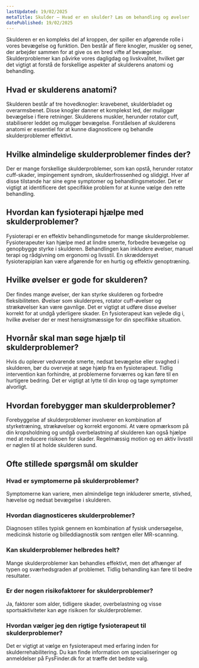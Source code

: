 ```yaml
---
lastUpdated: 19/02/2025
metaTitle: Skulder – Hvad er en skulder? Læs om behandling og øvelser
datePublished: 19/02/2025
---
```


Skulderen er en kompleks del af kroppen, der spiller en afgørende rolle i vores bevægelse og funktion. Den består af flere knogler, muskler og sener, der arbejder sammen for at give os en bred vifte af bevægelser. Skulderproblemer kan påvirke vores dagligdag og livskvalitet, hvilket gør det vigtigt at forstå de forskellige aspekter af skulderens anatomi og behandling.

## Hvad er skulderens anatomi?

Skulderen består af tre hovedknogler: kravebenet, skulderbladet og overarmsbenet. Disse knogler danner et komplekst led, der muliggør bevægelse i flere retninger. Skulderens muskler, herunder rotator cuff, stabiliserer leddet og muliggør bevægelse. Forståelsen af skulderens anatomi er essentiel for at kunne diagnosticere og behandle skulderproblemer effektivt.

## Hvilke almindelige skulderproblemer findes der?

Der er mange forskellige skulderproblemer, som kan opstå, herunder rotator cuff-skader, impingement syndrom, skulderfrossenhed og slidgigt. Hver af disse tilstande har sine egne symptomer og behandlingsmetoder. Det er vigtigt at identificere det specifikke problem for at kunne vælge den rette behandling.

## Hvordan kan fysioterapi hjælpe med skulderproblemer?

Fysioterapi er en effektiv behandlingsmetode for mange skulderproblemer. Fysioterapeuter kan hjælpe med at lindre smerte, forbedre bevægelse og genopbygge styrke i skulderen. Behandlingen kan inkludere øvelser, manuel terapi og rådgivning om ergonomi og livsstil. En skræddersyet fysioterapiplan kan være afgørende for en hurtig og effektiv genoptræning.

## Hvilke øvelser er gode for skulderen?

Der findes mange øvelser, der kan styrke skulderen og forbedre fleksibiliteten. Øvelser som skulderpres, rotator cuff-øvelser og strækøvelser kan være gavnlige. Det er vigtigt at udføre disse øvelser korrekt for at undgå yderligere skader. En fysioterapeut kan vejlede dig i, hvilke øvelser der er mest hensigtsmæssige for din specifikke situation.

## Hvornår skal man søge hjælp til skulderproblemer?

Hvis du oplever vedvarende smerte, nedsat bevægelse eller svaghed i skulderen, bør du overveje at søge hjælp fra en fysioterapeut. Tidlig intervention kan forhindre, at problemerne forværres og kan føre til en hurtigere bedring. Det er vigtigt at lytte til din krop og tage symptomer alvorligt.

## Hvordan forebygger man skulderproblemer?

Forebyggelse af skulderproblemer involverer en kombination af styrketræning, strækøvelser og korrekt ergonomi. At være opmærksom på din kropsholdning og undgå overbelastning af skulderen kan også hjælpe med at reducere risikoen for skader. Regelmæssig motion og en aktiv livsstil er nøglen til at holde skulderen sund.

## Ofte stillede spørgsmål om skulder

### Hvad er symptomerne på skulderproblemer?

Symptomerne kan variere, men almindelige tegn inkluderer smerte, stivhed, hævelse og nedsat bevægelse i skulderen.

### Hvordan diagnosticeres skulderproblemer?

Diagnosen stilles typisk gennem en kombination af fysisk undersøgelse, medicinsk historie og billeddiagnostik som røntgen eller MR-scanning.

### Kan skulderproblemer helbredes helt?

Mange skulderproblemer kan behandles effektivt, men det afhænger af typen og sværhedsgraden af problemet. Tidlig behandling kan føre til bedre resultater.

### Er der nogen risikofaktorer for skulderproblemer?

Ja, faktorer som alder, tidligere skader, overbelastning og visse sportsaktiviteter kan øge risikoen for skulderproblemer.

### Hvordan vælger jeg den rigtige fysioterapeut til skulderproblemer?

Det er vigtigt at vælge en fysioterapeut med erfaring inden for skulderrehabilitering. Du kan finde information om specialiseringer og anmeldelser på FysFinder.dk for at træffe det bedste valg.
